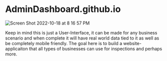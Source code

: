 # AdminDashboard.github.io

![Screen Shot 2022-10-18 at 8 16 57 PM](https://user-images.githubusercontent.com/82541715/196568422-cae7a808-9fe5-4a5f-93ee-dbdbd37bd74c.png)

Keep in mind this is just a User-Interface, it can be made for any business scenario and when complete it will have real world data tied to it as well as be completely mobile friendly. The goal here is to build a website-applicaiton that all types of businesses can use for inspections and perhaps more. 
